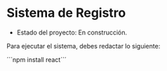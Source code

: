 <h1> Sistema de Registro</h1>

- Estado del proyecto: En construcción.

Para ejecutar el sistema, debes redactar lo siguiente:

´´´npm install react´´´
